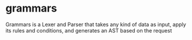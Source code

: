 # grammars
Grammars is a Lexer and Parser that takes any kind of data as input, apply its rules and conditions, and generates an AST based on the request
